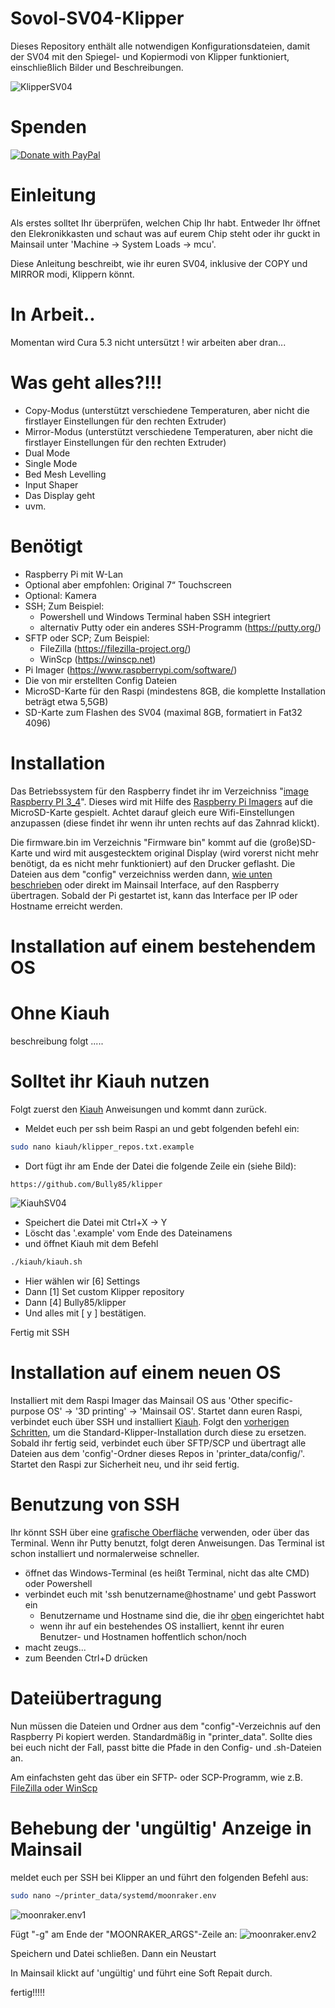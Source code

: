 # Sovol-SV04-Klipper
Dieses Repository enthält alle notwendigen Konfigurationsdateien, damit der SV04 mit den Spiegel- und Kopiermodi von Klipper funktioniert, einschließlich Bilder und Beschreibungen.

![KlipperSV04](docs/img/sv04klipper.png)


# Spenden

[![Donate with PayPal](https://raw.githubusercontent.com/stefan-niedermann/paypal-donate-button/master/paypal-donate-button.png)](https://www.paypal.com/donate/?hosted_button_id=L85ULXXQKALP6)


# Einleitung

Als erstes solltet Ihr überprüfen, welchen Chip Ihr habt. Entweder Ihr öffnet den Elekronikkasten und schaut was auf eurem Chip steht oder ihr guckt in Mainsail unter 'Machine -> System Loads -> mcu'.

Diese Anleitung beschreibt, wie ihr euren SV04, inklusive der COPY und MIRROR modi, Klippern könnt.


# In Arbeit..
Momentan wird Cura 5.3 nicht untersützt ! wir arbeiten aber dran... 


# Was geht alles?!!!

- Copy-Modus (unterstützt verschiedene Temperaturen, aber nicht die firstlayer Einstellungen für den rechten Extruder)
- Mirror-Modus (unterstützt verschiedene Temperaturen, aber nicht die firstlayer Einstellungen für den rechten Extruder)
- Dual Mode
- Single Mode
- Bed Mesh Levelling
- Input Shaper
- Das Display geht
- uvm.


# Benötigt
- Raspberry Pi mit W-Lan
- Optional aber empfohlen: Original 7“ Touchscreen
- Optional: Kamera
- SSH; Zum Beispiel:
    - Powershell und Windows Terminal haben SSH integriert
    - alternativ Putty oder ein anderes SSH-Programm (https://putty.org/)
- SFTP oder SCP; Zum Beispiel:
    - FileZilla (https://filezilla-project.org/)
    - WinScp (https://winscp.net)
- Pi Imager (https://www.raspberrypi.com/software/)
- Die von mir erstellten Config Dateien
- MicroSD-Karte für den Raspi (mindestens 8GB, die komplette Installation beträgt etwa 5,5GB)
- SD-Karte zum Flashen des SV04 (maximal 8GB, formatiert in Fat32 4096)


# Installation

Das Betriebssystem für den Raspberry findet ihr im Verzeichniss "[image Raspberry PI 3_4](https://drive.google.com/drive/folders/1rZepxzwUR5QTXRXcv5EBYin_gFiMcKVD)". 
Dieses wird mit Hilfe des [Raspberry Pi Imagers](https://www.raspberrypi.com/software/) auf die MicroSD-Karte gespielt. 
Achtet darauf gleich eure Wifi-Einstellungen anzupassen (diese findet ihr wenn ihr unten rechts auf das Zahnrad klickt). 

Die firmware.bin im Verzeichnis "Firmware bin" kommt auf die (große)SD-Karte und wird mit ausgestecktem original Display (wird vorerst nicht mehr benötigt, da es nicht mehr funktioniert) auf den Drucker geflasht. 
Die Dateien aus dem "config" verzeichniss werden dann, [wie unten beschrieben](#dateiübertragung) oder direkt im Mainsail Interface, auf den Raspberry übertragen. Sobald der Pi gestartet ist, kann das Interface per IP oder Hostname erreicht werden.


# Installation auf einem bestehendem OS

# Ohne Kiauh

beschreibung folgt .....


# Solltet ihr Kiauh nutzen
Folgt zuerst den [Kiauh](https://github.com/th33xitus/kiauh) Anweisungen und kommt dann zurück.

- Meldet euch per ssh beim Raspi an und gebt folgenden befehl ein:
```sh
sudo nano kiauh/klipper_repos.txt.example
```

- Dort fügt ihr am Ende der Datei die folgende Zeile ein (siehe Bild):
```sh
https://github.com/Bully85/klipper
```
![KiauhSV04](docs/img/klipper_repos.txt.PNG)

- Speichert die Datei mit Ctrl+X -> Y
- Löscht das '.example' vom Ende des Dateinamens
- und öffnet Kiauh mit dem Befehl
```sh
./kiauh/kiauh.sh
```
- Hier wählen wir [6] Settings
- Dann [1] Set custom Klipper repository
- Dann [4] Bully85/klipper
- Und alles mit [ y ] bestätigen.

Fertig mit SSH


# Installation auf einem neuen OS

Installiert mit dem Raspi Imager das Mainsail OS aus 'Other specific-purpose OS' -> '3D printing' -> 'Mainsail OS'.
Startet dann euren Raspi, verbindet euch über SSH und installiert [Kiauh](https://github.com/th33xitus/kiauh).
Folgt den [vorherigen Schritten](#solltet-ihr-kiauh-nutzen), um die Standard-Klipper-Installation durch diese zu ersetzen.
Sobald ihr fertig seid, verbindet euch über SFTP/SCP und übertragt alle Dateien aus dem 'config'-Ordner dieses Repos in 'printer_data/config/'.
Startet den Raspi zur Sicherheit neu, und ihr seid fertig.


# Benutzung von SSH 

Ihr könnt SSH über eine [grafische Oberfläche](#benötigt) verwenden, oder über das Terminal.
Wenn ihr Putty benutzt, folgt deren Anweisungen.
Das Terminal ist schon installiert und normalerweise schneller.

- öffnet das Windows-Terminal (es heißt Terminal, nicht das alte CMD) oder Powershell
- verbindet euch mit 'ssh benutzername@hostname' und gebt Passwort ein
    - Benutzername und Hostname sind die, die ihr [oben](#installation-auf-einem-bestehenden-os) eingerichtet habt
    - wenn ihr auf ein bestehendes OS installiert, kennt ihr euren Benutzer- und Hostnamen hoffentlich schon/noch
- macht zeugs...
- zum Beenden Ctrl+D drücken


# Dateiübertragung 

Nun müssen die Dateien und Ordner aus dem "config"-Verzeichnis auf den Raspberry Pi kopiert werden. Standardmäßig in "printer_data".
Sollte dies bei euch nicht der Fall, passt bitte die Pfade in den Config- und .sh-Dateien an.

Am einfachsten geht das über ein SFTP- oder SCP-Programm, wie z.B. [FileZilla oder WinScp](#benötigt)


# Behebung der 'ungültig' Anzeige in Mainsail

meldet euch per SSH bei Klipper an und führt den folgenden Befehl aus:
```sh
sudo nano ~/printer_data/systemd/moonraker.env
```
![moonraker.env1](docs/img/moonraker.env1.JPG)

Fügt "-g" am Ende der "MOONRAKER_ARGS"-Zeile an:
![moonraker.env2](docs/img/moonraker.env2.JPG)

Speichern und Datei schließen.
Dann ein Neustart


In Mainsail klickt auf 'ungültig' und führt eine Soft Repait durch. 

fertig!!!!!
